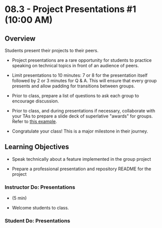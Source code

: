 # 08.3 - Project Presentations #1 (10:00 AM)

## Overview

Students present their projects to their peers.

- Project presentations are a rare opportunity for students to practice speaking on technical topics in front of an audience of peers.

- Limit presentations to 10 minutes: 7 or 8 for the presentation itself followed by 2 or 3 minutes for Q & A. This will ensure that every group presents and allow padding for transitions between groups.

- Prior to class, prepare a list of questions to ask each group to encourage discussion.

- Prior to class, and during presentations if necessary, collaborate with your TAs to prepare a slide deck of superlative "awards" for groups. Refer to [this example](https://docs.google.com/presentation/d/1Tca5VT_S13ioFUO-pewh_g9dJaBQ9prg-vsRwMjyDXU/edit?usp=sharing).

- Congratulate your class! This is a major milestone in their journey.

## Learning Objectives

- Speak technically about a feature implemented in the group project

- Prepare a professional presentation and repository README for the project

### Instructor Do: Presentations

- (5 min)

* Welcome students to class.

### Student Do: Presentations
